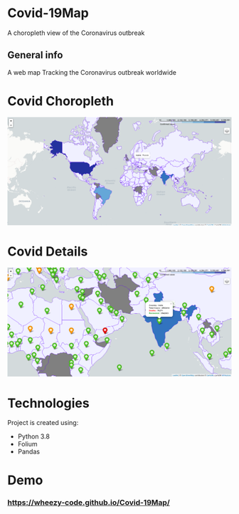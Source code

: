 # Covid-19Map
A choropleth view of the Coronavirus outbreak

## General info
A web map Tracking the Coronavirus outbreak worldwide

# Covid Choropleth
![Covid Map](covidmapChorpleth.png)

# Covid Details
![Covid Details](covidDetails.png)

# Technologies
  Project is created using:
  * Python 3.8
  * Folium
  * Pandas

# Demo
###  https://wheezy-code.github.io/Covid-19Map/  



